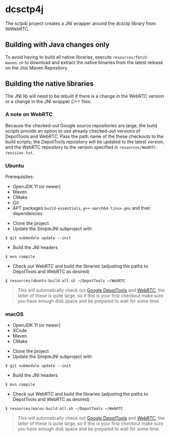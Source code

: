 # dcsctp4j
The sctp4j project creates a JNI wrapper around the dcsctp library from libWebRTC.

## Building with Java changes only

To avoid having to build all native libraries,
execute `resources/fetch-maven.sh` to download and extract the native binaries
from the latest release on the Jitsi Maven Repository.

## Building the native libraries
The JNI lib will need to be rebuilt if there is a change in the WebRTC version or a change in the JNI wrapper
C++ files.

### A note on WebRTC
Because the checked-out Google source repositories are large, the build scripts provide an option to use
already checked-out versions of DepotTools and WebRTC.  Pass the path name of the these checkouts to the
build scripts; the DepotTools repository will be updated to the latest version, and the WebRTC repository
to the version specified in `resources/WebRTC-revision.txt`.

### Ubuntu

Prerequisites:

- OpenJDK 11 (or newer)
- Maven
- CMake
- Git
- APT packages `build-essentials`, `g++-aarch64-linux-gnu` and their dependencies

* Clone the project
* Update the SimpleJNI subproject with
```
$ git submodule update --init
```
* Build the JNI headers
```
$ mvn compile
```
* Check out WebRTC and build the libraries (adjusting the paths to DepotTools and WebRTC as desired)

```
$ resources/ubuntu-build-all.sh ~/DepotTools ~/WebRTC
```

> This will automatically check out
[Google DepotTools](https://www.chromium.org/developers/how-tos/install-depot-tools/) and
[WebRTC](https://webrtc.github.io/webrtc-org/native-code/development/); the
latter of these is quite large, so if this is your first checkout make sure
you have enough disk space and be prepared to wait for some time.

### macOS
- OpenJDK 11 (or newer)
- XCode
- Maven
- CMake

* Clone the project
* Update the SimpleJNI subproject with
```
$ git submodule update --init
```
* Build the JNI headers
```
$ mvn compile
```
* Check out WebRTC and build the libraries (adjusting the paths to DepotTools and WebRTC as desired)
```
$ resources/macos-build-all.sh ~/DepotTools ~/WebRTC
```

> This will automatically check out
[Google DepotTools](https://www.chromium.org/developers/how-tos/install-depot-tools/) and
[WebRTC](https://webrtc.github.io/webrtc-org/native-code/development/); the
latter of these is quite large, so if this is your first checkout make sure
you have enough disk space and be prepared to wait for some time.
